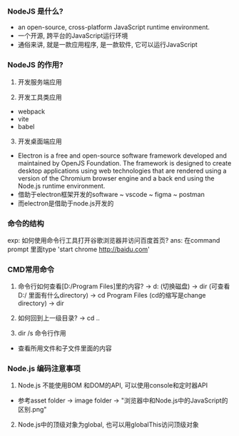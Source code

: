 ### NodeJS 是什么?
- an open-source, cross-platform JavaScript runtime environment.
- 一个开源, 跨平台的JavaScript运行环境
- 通俗来讲, 就是一款应用程序, 是一款软件, 它可以运行JavaScript

### NodeJS 的作用?
1. 开发服务端应用

2. 开发工具类应用
- webpack
- vite
- babel

3. 开发桌面端应用
- Electron is a free and open-source software framework developed and maintained by OpenJS Foundation. The framework is designed to create desktop applications using web technologies that are rendered using a version of the Chromium browser engine and a back end using the Node.js runtime environment.
- 借助于electron框架开发的software
    ~ vscode
    ~ figma
    ~ postman
- 而electron是借助于node.js开发的


### 命令的结构
exp: 如何使用命令行工具打开谷歌浏览器并访问百度首页?
ans: 在command prompt 里面type 'start chrome http://baidu.com'


### CMD常用命令
1. 命令行如何查看[D:/Program Files]里的内容?
->  d: (切换磁盘)
->  dir (可查看D:/ 里面有什么directory)
->  cd Program Files (cd的缩写是change directory)
->  dir 

2. 如何回到上一级目录?
->  cd ..

3. dir /s 命令行作用
- 查看所用文件和子文件里面的内容


### Node.js 编码注意事项
1. Node.js 不能使用BOM 和DOM的API, 可以使用console和定时器API
- 参考asset folder -> image folder -> "浏览器中和Node.js中的JavaScript的区别.png" 

2. Node.js中的顶级对象为global, 也可以用globalThis访问顶级对象